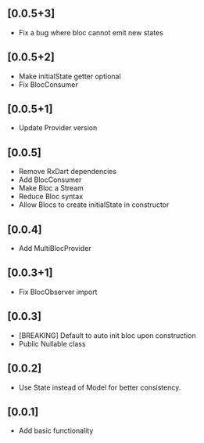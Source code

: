 ## [0.0.5+3]

* Fix a bug where bloc cannot emit new states

## [0.0.5+2]

* Make initialState getter optional
* Fix BlocConsumer

## [0.0.5+1]

* Update Provider version

## [0.0.5]

* Remove RxDart dependencies
* Add BlocConsumer
* Make Bloc a Stream
* Reduce Bloc syntax
* Allow Blocs to create initialState in constructor

## [0.0.4]

* Add MultiBlocProvider

## [0.0.3+1]

* Fix BlocObserver import

## [0.0.3]

* [BREAKING] Default to auto init bloc upon construction
* Public Nullable class

## [0.0.2]

* Use State instead of Model for better consistency.

## [0.0.1]

* Add basic functionality

